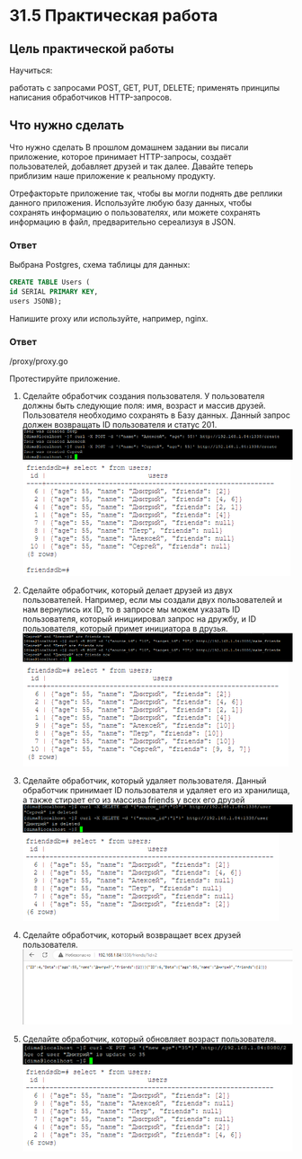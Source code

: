 # 31.5 Практическая работа
## Цель практической работы
Научиться:

работать с запросами POST, GET, PUT, DELETE;
применять принципы написания обработчиков HTTP-запросов.


## Что нужно сделать
Что нужно сделать
В прошлом домашнем задании вы писали приложение, которое принимает HTTP-запросы, создаёт пользователей, добавляет друзей и так далее. Давайте теперь приблизим наше приложение к реальному продукту.

Отрефакторьте приложение так, чтобы вы могли поднять две реплики данного приложения.
Используйте любую базу данных, чтобы сохранять информацию о пользователях, или можете сохранять информацию в файл, предварительно сереализуя в JSON.
### Ответ
Выбрана Postgres, схема таблицы для данных:
```sql
CREATE TABLE Users (
id SERIAL PRIMARY KEY,
users JSONB);
```
  

Напишите proxy или используйте, например, nginx.
### Ответ
/proxy/proxy.go

Протестируйте приложение.

1. Сделайте обработчик создания пользователя. У пользователя должны быть следующие поля: имя, возраст и массив друзей.
Пользователя необходимо сохранять в Базу данных.
Данный запрос должен возвращать ID пользователя и статус 201.
![img.png](img.png)
![img_1.png](img_1.png)

2. Сделайте обработчик, который делает друзей из двух пользователей. Например, если мы создали двух пользователей 
и нам вернулись их ID, то в запросе мы можем указать ID пользователя, который инициировал запрос на дружбу, 
и ID пользователя, который примет инициатора в друзья. 
![img_3.png](img_3.png)
![img_4.png](img_4.png)
3. Сделайте обработчик, который удаляет пользователя. Данный обработчик принимает ID пользователя и удаляет
   его из хранилища, а также стирает его из массива friends у всех его друзей
![img_6.png](img_6.png)
![img_7.png](img_7.png)
4. Сделайте обработчик, который возвращает всех друзей пользователя. 
![img_11.png](img_11.png)
5. Сделайте обработчик, который обновляет возраст пользователя. 
![img_9.png](img_9.png)
![img_10.png](img_10.png)